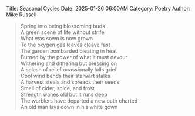 Title: Seasonal Cycles
Date: 2025-01-26 06:00AM
Category: Poetry
Author: Mike Russell

> Spring into being blossoming buds<br>
A green scene of life without strife<br>
What was sown is now grown<br>
To the oxygen gas leaves cleave fast<br>
The garden bombarded bleating in heat<br>
Burned by the power of what it must devour<br>
Withering and dithering but pressing on<br>
A splash of relief ocassionally lulls grief<br>
Cool wind bends their stalwart stalks<br>
A harvest steals and spreads their seeds<br>
Smell of cider, spice, and frost<br>
Strength wanes old but it runs deep<br>
The warblers have departed a new path charted<br>
An old man lays down in his white gown
